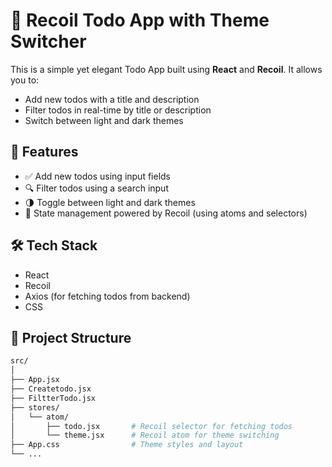 # 📝 Recoil Todo App with Theme Switcher

This is a simple yet elegant Todo App built using **React** and **Recoil**. It allows you to:

- Add new todos with a title and description
- Filter todos in real-time by title or description
- Switch between light and dark themes

## 🚀 Features

- ✅ Add new todos using input fields
- 🔍 Filter todos using a search input
- 🌗 Toggle between light and dark themes
- 🧠 State management powered by Recoil (using atoms and selectors)

## 🛠️ Tech Stack

- React
- Recoil
- Axios (for fetching todos from backend)
- CSS

## 📂 Project Structure

```bash
src/
│
├── App.jsx
├── Createtodo.jsx
├── FiltterTodo.jsx
├── stores/
│   └── atom/
│       ├── todo.jsx       # Recoil selector for fetching todos
│       └── theme.jsx      # Recoil atom for theme switching
├── App.css                # Theme styles and layout
└── ...
